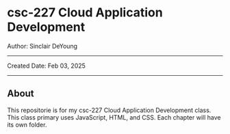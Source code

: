 # csc-227 Cloud Application Development
Author: Sinclair DeYoung

---
Created Date: Feb 03, 2025

---

## About
<p>
This repositorie is for my csc-227 Cloud Application Development class. This class primary uses JavaScript, HTML, and CSS.
Each chapter will have its own folder.
</p>